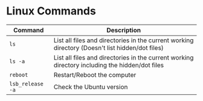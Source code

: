 # Linux Commands

| Command  |                         Description                                                            |
|----------|------------------------------------------------------------------------------------------------| 
|`ls`      | List all files and directories in the current working directory (Doesn't list hidden/dot files)|
|`ls -a`   | List all files and directories in the current working directory including the hidden/dot files |
|`reboot`  | Restart/Reboot the computer                                                                    |
|`lsb_release -a`| Check the Ubuntu version                                                                 |

